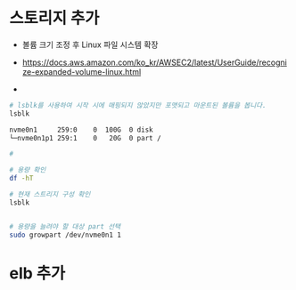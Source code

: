 # 스토리지 추가

- 볼륨 크기 조정 후 Linux 파일 시스템 확장

- https://docs.aws.amazon.com/ko_kr/AWSEC2/latest/UserGuide/recognize-expanded-volume-linux.html
- 

``` bash
# lsblk를 사용하여 시작 시에 매핑되지 않았지만 포맷되고 마운트된 볼륨을 봅니다.
lsblk

nvme0n1     259:0    0  100G  0 disk 
└─nvme0n1p1 259:1    0   20G  0 part /

# 

# 용량 확인 
df -hT

# 현재 스트리지 구성 확인 
lsblk 


# 용량을 늘려야 할 대상 part 선택 
sudo growpart /dev/nvme0n1 1
```



# elb 추가

```
```

